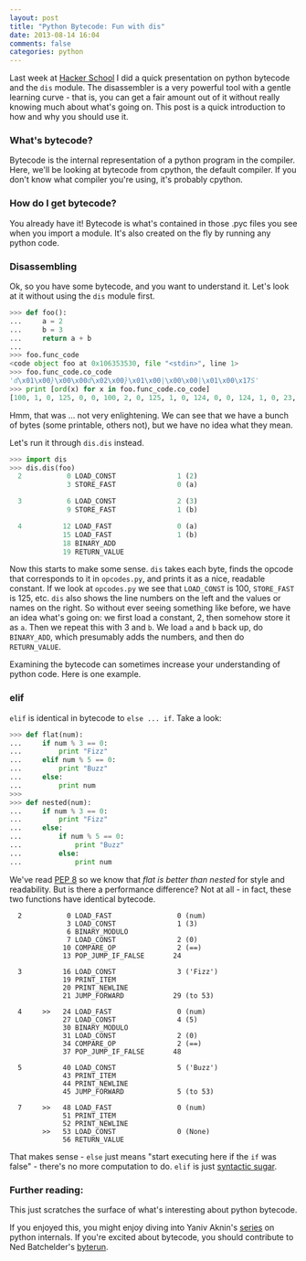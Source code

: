 ```yaml
---
layout: post
title: "Python Bytecode: Fun with dis"
date: 2013-08-14 16:04
comments: false
categories: python
---
```


Last week at [Hacker School](https://www.hackerschool.com/) I did a quick presentation on python bytecode and the `dis` module.  The disassembler is a very powerful tool with a gentle learning curve - that is, you can get a fair amount out of it without really knowing much about what's going on.  This post is a quick introduction to how and why you should use it.

### What's bytecode?
Bytecode is the internal representation of a python program in the compiler.  Here, we'll be looking at bytecode from cpython, the default compiler.  If you don't know what compiler you're using, it's probably cpython.

### How do I get bytecode?
You already have it!  Bytecode is what's contained in those .pyc files you see when you import a module.  It's also created on the fly by running any python code.  

### Disassembling
Ok, so you have some bytecode, and you want to understand it.  Let's look at it without using the `dis` module first.

``` python 
>>> def foo():
...     a = 2
...     b = 3
...     return a + b
... 
>>> foo.func_code
<code object foo at 0x106353530, file "<stdin>", line 1>
>>> foo.func_code.co_code
'd\x01\x00}\x00\x00d\x02\x00}\x01\x00|\x00\x00|\x01\x00\x17S'
>>> print [ord(x) for x in foo.func_code.co_code]
[100, 1, 0, 125, 0, 0, 100, 2, 0, 125, 1, 0, 124, 0, 0, 124, 1, 0, 23, 83]
```

Hmm, that was ... not very enlightening.  We can see that we have a bunch of bytes (some printable, others not), but we have no idea what they mean.  

Let's run it through `dis.dis` instead.

``` python
>>> import dis
>>> dis.dis(foo)
  2           0 LOAD_CONST               1 (2)
              3 STORE_FAST               0 (a)

  3           6 LOAD_CONST               2 (3)
              9 STORE_FAST               1 (b)

  4          12 LOAD_FAST                0 (a)
             15 LOAD_FAST                1 (b)
             18 BINARY_ADD          
             19 RETURN_VALUE  
```

Now this starts to make some sense.  `dis` takes each byte, finds the opcode that corresponds to it in `opcodes.py`, and prints it as a nice, readable constant.  If we look at `opcodes.py` we see that `LOAD_CONST` is 100, `STORE_FAST` is 125, etc. `dis` also shows the line numbers on the left and the values or names on the right.  So without ever seeing something like before, we have an idea what's going on: we first load a constant, 2, then somehow store it as `a`.  Then we repeat this with 3 and `b`.  We load `a` and `b` back up, do `BINARY_ADD`, which presumably adds the numbers, and then do `RETURN_VALUE`.

Examining the bytecode can sometimes increase your understanding of python code.  Here is one example.

### elif
`elif` is identical in bytecode to `else ... if`.  Take a look:

``` python
>>> def flat(num):
...     if num % 3 == 0:
...         print "Fizz"
...     elif num % 5 == 0:
...         print "Buzz"
...     else:
...         print num
>>>
>>> def nested(num):
...     if num % 3 == 0:
...         print "Fizz"
...     else:
...         if num % 5 == 0:
...             print "Buzz"
...         else:
...             print num
```

We've read [PEP 8](http://www.python.org/dev/peps/pep-0008/) so we know that _flat is better than nested_ for style and readability.  But is there a performance difference?  Not at all - in fact, these two functions have identical bytecode.

```
  2           0 LOAD_FAST                0 (num)
              3 LOAD_CONST               1 (3)
              6 BINARY_MODULO       
              7 LOAD_CONST               2 (0)
             10 COMPARE_OP               2 (==)
             13 POP_JUMP_IF_FALSE       24

  3          16 LOAD_CONST               3 ('Fizz')
             19 PRINT_ITEM          
             20 PRINT_NEWLINE       
             21 JUMP_FORWARD            29 (to 53)

  4     >>   24 LOAD_FAST                0 (num)
             27 LOAD_CONST               4 (5)
             30 BINARY_MODULO       
             31 LOAD_CONST               2 (0)
             34 COMPARE_OP               2 (==)
             37 POP_JUMP_IF_FALSE       48

  5          40 LOAD_CONST               5 ('Buzz')
             43 PRINT_ITEM          
             44 PRINT_NEWLINE       
             45 JUMP_FORWARD             5 (to 53)

  7     >>   48 LOAD_FAST                0 (num)
             51 PRINT_ITEM          
             52 PRINT_NEWLINE       
        >>   53 LOAD_CONST               0 (None)
             56 RETURN_VALUE    
```

That makes sense - `else` just means "start executing here if the `if` was false" - there's no more computation to do.  `elif` is just [syntactic sugar](https://en.wikipedia.org/wiki/Syntactic_sugar).

### Further reading:
This just scratches the surface of what's interesting about python bytecode.

If you enjoyed this, you might enjoy diving into Yaniv Aknin's [series](http://tech.blog.aknin.name/category/my-projects/pythons-innards/) on python internals.  If you're excited about bytecode, you should contribute to Ned Batchelder's [byterun](https://github.com/nedbat/byterun).
